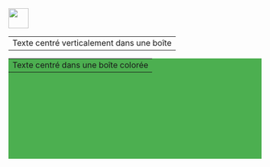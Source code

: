 <img src="https://raw.githubusercontent.com/innng/innng/master/assets/kyubey.gif" height="40" />
<table align="center">
  <tr>
    <td align="center" valign="middle" height="red">
      Texte centré verticalement dans une boîte
    </td>
  </tr>
</table>

<table align="center" width="600" height="200" bgcolor="#4CAF50">
  <tr>
    <td align="center" valign="middle">
      Texte centré dans une boîte colorée
    </td>
  </tr>
</table>
